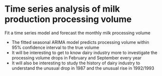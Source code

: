 # Time series analysis of milk production processing volume
Fit a time series model and forecast the monthly milk processing volume <br/>
- The fitted seasonal ARIMA model predicts processing volume within 95% confidence interval to the true volume
- It will be interesting to get to know dairy industry more to investigate the processing volume drops in February and September every year
- It will also be interesting to study the history of dairy industry to understand the unusual drop in 1987 and the unusual rise in 1992/1993
